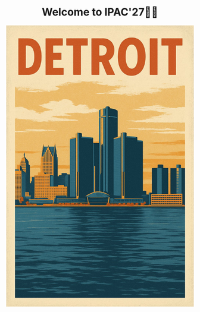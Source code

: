 <h1 style="text-align:center;">Welcome to IPAC'27🍾🎉</h1>

![Detroit Skyline](./resources/Detroit-01.jpg "Detroit Skyline")
